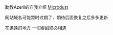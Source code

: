 助教Azeril的自我介绍 [Microdust](https://web.archive.org/web/20211218103351/https://azeril.com/)

网站域名可能暂时过期了，期待后面恢复之后多多更新

在遙遠的地方 一切虔誠終必相遇

<script src="https://giscus.app/client.js"
        data-repo="freejacklee/freejacklee.github.io"
        data-repo-id="R_kgDOGsAZlg"
        data-category="Show and tell"
        data-category-id="DIC_kwDOGsAZls4CAvRd"
        data-mapping="pathname"
        data-reactions-enabled="1"
        data-emit-metadata="0"
        data-theme="light"
        data-lang="zh-CN"
        crossorigin="anonymous"
        async>
</script>